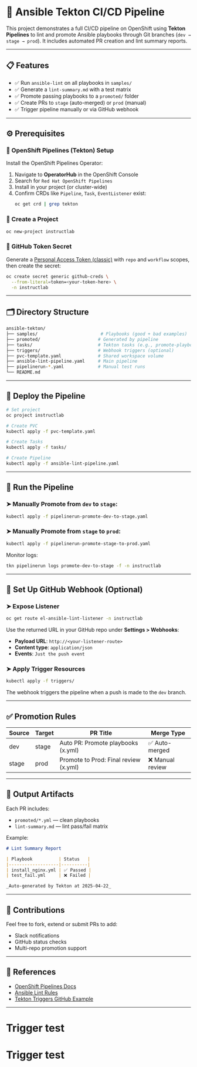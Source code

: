 # 🚀 Ansible Tekton CI/CD Pipeline

This project demonstrates a full CI/CD pipeline on OpenShift using **Tekton Pipelines** to lint and promote Ansible playbooks through Git branches (`dev → stage → prod`). It includes automated PR creation and lint summary reports.

---

## 📋 Features

- ✅ Run `ansible-lint` on all playbooks in `samples/`
- ✅ Generate a `lint-summary.md` with a test matrix
- ✅ Promote passing playbooks to a `promoted/` folder
- ✅ Create PRs to `stage` (auto-merged) or `prod` (manual)
- ✅ Trigger pipeline manually or via GitHub webhook

---

## ⚙️ Prerequisites

### 🔸 OpenShift Pipelines (Tekton) Setup

Install the OpenShift Pipelines Operator:

1. Navigate to **OperatorHub** in the OpenShift Console
2. Search for `Red Hat OpenShift Pipelines`
3. Install in your project (or cluster-wide)
4. Confirm CRDs like `Pipeline`, `Task`, `EventListener` exist:
   ```bash
   oc get crd | grep tekton
   ```

### 🔸 Create a Project

```bash
oc new-project instructlab
```

### 🔸 GitHub Token Secret

Generate a [Personal Access Token (classic)](https://github.com/settings/tokens) with `repo` and `workflow` scopes, then create the secret:

```bash
oc create secret generic github-creds \
  --from-literal=token=<your-token-here> \
  -n instructlab
```

---

## 🗂 Directory Structure

```bash
ansible-tekton/
├── samples/                        # Playbooks (good + bad examples)
├── promoted/                      # Generated by pipeline
├── tasks/                         # Tekton tasks (e.g., promote-playbook)
├── triggers/                      # Webhook triggers (optional)
├── pvc-template.yaml              # Shared workspace volume
├── ansible-lint-pipeline.yaml     # Main pipeline
├── pipelinerun-*.yaml             # Manual test runs
└── README.md
```

---

## 🔧 Deploy the Pipeline

```bash
# Set project
oc project instructlab

# Create PVC
kubectl apply -f pvc-template.yaml

# Create Tasks
kubectl apply -f tasks/

# Create Pipeline
kubectl apply -f ansible-lint-pipeline.yaml
```

---

## 🚀 Run the Pipeline

### ➤ Manually Promote from `dev` to `stage`:
```bash
kubectl apply -f pipelinerun-promote-dev-to-stage.yaml
```

### ➤ Manually Promote from `stage` to `prod`:
```bash
kubectl apply -f pipelinerun-promote-stage-to-prod.yaml
```

Monitor logs:
```bash
tkn pipelinerun logs promote-dev-to-stage -f -n instructlab
```

---

## 🔁 Set Up GitHub Webhook (Optional)

### ➤ Expose Listener
```bash
oc get route el-ansible-lint-listener -n instructlab
```

Use the returned URL in your GitHub repo under **Settings > Webhooks**:
- **Payload URL**: `http://<your-listener-route>`
- **Content type**: `application/json`
- **Events**: `Just the push event`

### ➤ Apply Trigger Resources

```bash
kubectl apply -f triggers/
```

The webhook triggers the pipeline when a push is made to the `dev` branch.

---

## ✅ Promotion Rules

| Source | Target | PR Title                             | Merge Type      |
|--------|--------|--------------------------------------|-----------------|
| dev    | stage  | Auto PR: Promote playbooks (x.yml)   | ✅ Auto-merged   |
| stage  | prod   | Promote to Prod: Final review (x.yml)| ❌ Manual review|

---

## 📝 Output Artifacts

Each PR includes:
- `promoted/*.yml` — clean playbooks
- `lint-summary.md` — lint pass/fail matrix

Example:
```markdown
# Lint Summary Report

| Playbook          | Status   |
|-------------------|----------|
| install_nginx.yml | ✅ Passed |
| test_fail.yml     | ❌ Failed |

_Auto-generated by Tekton at 2025-04-22_
```

---

## 🤝 Contributions

Feel free to fork, extend or submit PRs to add:
- Slack notifications
- GitHub status checks
- Multi-repo promotion support

---

## 📎 References

- [OpenShift Pipelines Docs](https://docs.openshift.com/container-platform/latest/cicd/pipelines/)
- [Ansible Lint Rules](https://ansible-lint.readthedocs.io/)
- [Tekton Triggers GitHub Example](https://github.com/tektoncd/triggers)

---
# Trigger test
# Trigger test
